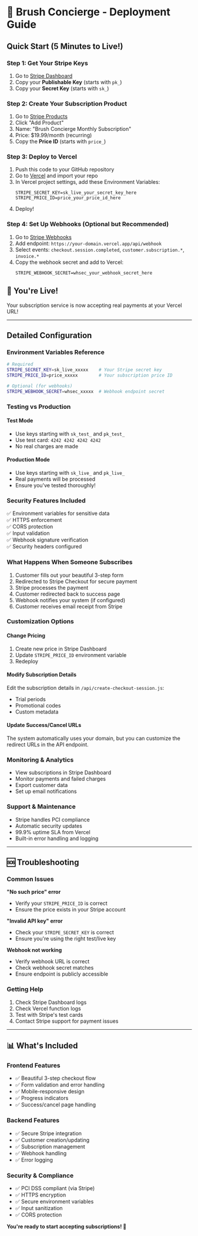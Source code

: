 # 🚀 Brush Concierge - Deployment Guide

## Quick Start (5 Minutes to Live!)

### Step 1: Get Your Stripe Keys
1. Go to [Stripe Dashboard](https://dashboard.stripe.com/apikeys)
2. Copy your **Publishable Key** (starts with `pk_`)
3. Copy your **Secret Key** (starts with `sk_`)

### Step 2: Create Your Subscription Product
1. Go to [Stripe Products](https://dashboard.stripe.com/products)
2. Click "Add Product"
3. Name: "Brush Concierge Monthly Subscription"
4. Price: $19.99/month (recurring)
5. Copy the **Price ID** (starts with `price_`)

### Step 3: Deploy to Vercel
1. Push this code to your GitHub repository
2. Go to [Vercel](https://vercel.com) and import your repo
3. In Vercel project settings, add these Environment Variables:
   ```
   STRIPE_SECRET_KEY=sk_live_your_secret_key_here
   STRIPE_PRICE_ID=price_your_price_id_here
   ```
4. Deploy!

### Step 4: Set Up Webhooks (Optional but Recommended)
1. Go to [Stripe Webhooks](https://dashboard.stripe.com/webhooks)
2. Add endpoint: `https://your-domain.vercel.app/api/webhook`
3. Select events: `checkout.session.completed`, `customer.subscription.*`, `invoice.*`
4. Copy the webhook secret and add to Vercel:
   ```
   STRIPE_WEBHOOK_SECRET=whsec_your_webhook_secret_here
   ```

## 🎉 You're Live!

Your subscription service is now accepting real payments at your Vercel URL!

---

## Detailed Configuration

### Environment Variables Reference
```bash
# Required
STRIPE_SECRET_KEY=sk_live_xxxxx    # Your Stripe secret key
STRIPE_PRICE_ID=price_xxxxx        # Your subscription price ID

# Optional (for webhooks)
STRIPE_WEBHOOK_SECRET=whsec_xxxxx  # Webhook endpoint secret
```

### Testing vs Production

#### Test Mode
- Use keys starting with `sk_test_` and `pk_test_`
- Use test card: `4242 4242 4242 4242`
- No real charges are made

#### Production Mode
- Use keys starting with `sk_live_` and `pk_live_`
- Real payments will be processed
- Ensure you've tested thoroughly!

### Security Features Included
✅ Environment variables for sensitive data  
✅ HTTPS enforcement  
✅ CORS protection  
✅ Input validation  
✅ Webhook signature verification  
✅ Security headers configured  

### What Happens When Someone Subscribes
1. Customer fills out your beautiful 3-step form
2. Redirected to Stripe Checkout for secure payment
3. Stripe processes the payment
4. Customer redirected back to success page
5. Webhook notifies your system (if configured)
6. Customer receives email receipt from Stripe

### Customization Options

#### Change Pricing
1. Create new price in Stripe Dashboard
2. Update `STRIPE_PRICE_ID` environment variable
3. Redeploy

#### Modify Subscription Details
Edit the subscription details in `/api/create-checkout-session.js`:
- Trial periods
- Promotional codes
- Custom metadata

#### Update Success/Cancel URLs
The system automatically uses your domain, but you can customize the redirect URLs in the API endpoint.

### Monitoring & Analytics
- View subscriptions in Stripe Dashboard
- Monitor payments and failed charges
- Export customer data
- Set up email notifications

### Support & Maintenance
- Stripe handles PCI compliance
- Automatic security updates
- 99.9% uptime SLA from Vercel
- Built-in error handling and logging

---

## 🆘 Troubleshooting

### Common Issues

**"No such price" error**
- Verify your `STRIPE_PRICE_ID` is correct
- Ensure the price exists in your Stripe account

**"Invalid API key" error**
- Check your `STRIPE_SECRET_KEY` is correct
- Ensure you're using the right test/live key

**Webhook not working**
- Verify webhook URL is correct
- Check webhook secret matches
- Ensure endpoint is publicly accessible

### Getting Help
1. Check Stripe Dashboard logs
2. Check Vercel function logs
3. Test with Stripe's test cards
4. Contact Stripe support for payment issues

---

## 📊 What's Included

### Frontend Features
- ✅ Beautiful 3-step checkout flow
- ✅ Form validation and error handling
- ✅ Mobile-responsive design
- ✅ Progress indicators
- ✅ Success/cancel page handling

### Backend Features
- ✅ Secure Stripe integration
- ✅ Customer creation/updating
- ✅ Subscription management
- ✅ Webhook handling
- ✅ Error logging

### Security & Compliance
- ✅ PCI DSS compliant (via Stripe)
- ✅ HTTPS encryption
- ✅ Secure environment variables
- ✅ Input sanitization
- ✅ CORS protection

**You're ready to start accepting subscriptions! 🎉**


